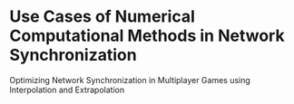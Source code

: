 # Use Cases of Numerical Computational Methods in Network Synchronization

Optimizing Network Synchronization in Multiplayer Games using Interpolation and Extrapolation
